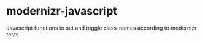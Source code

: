 # modernizr-javascript
Javascript functions to set and toggle class-names according to modernizr tests

